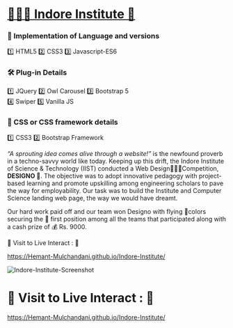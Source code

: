 # [👨🏻‍🎓 Indore Institute 🚀](https://hemant-mulchandani.github.io/Indore-Institute/)

### 🔗 Implementation of Language and versions
1️⃣ HTML5
2️⃣ CSS3
3️⃣ Javascript-ES6

### 🛠️ Plug-in Details
1️⃣ JQuery
2️⃣ Owl Carousel
3️⃣ Bootstrap 5\
4️⃣ Swiper
5️⃣ Vanilla JS

### 🧩 CSS or CSS framework details
1️⃣ CSS3
2️⃣ Bootstrap Framework

*“A sprouting idea comes alive through a website!”* is the newfound proverb in a techno-savvy world like today. Keeping up this drift, the Indore Institute of Science & Technology (IIST) conducted a Web Design🧑🏻‍💻Competition, **DESIGNO 🎨**. The objective was to adopt innovative pedagogy with project-based learning and promote upskilling among engineering scholars to pave the way for employability. Our task was to build the Institute and Computer Science landing web page, the way we would have dreamt.

Our hard work paid off and our team won Designo with flying 🌈colors securing the 🥇 first position among all the teams that participated along with a cash prize of 💰 Rs. 9000.

  📌 Visit to Live Interact : 🔗

  https://Hemant-Mulchandani.github.io/Indore-Institute/
  
  ![Indore-Institute-Screenshot](https://user-images.githubusercontent.com/89768465/195809838-ca4a5779-ccc2-405e-b164-02d78269892d.png)

  <!---
  ![Indore-Institute-Screenshot](Media/Indore-Institute-Screenshot.png)
  -->
  
# 📌 Visit to Live Interact : 🔗 

  https://Hemant-Mulchandani.github.io/Indore-Institute/ 
